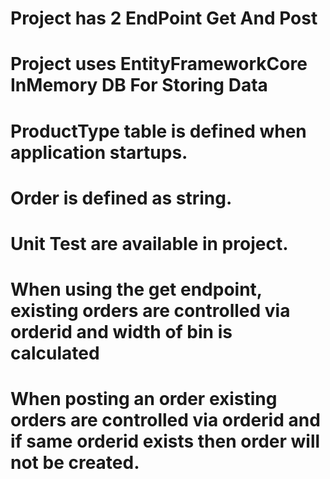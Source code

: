 # Project has 2 EndPoint Get And Post 
# Project uses EntityFrameworkCore InMemory DB For Storing Data
# ProductType table is defined when application startups.
# Order is defined as string.
# Unit Test are available in project.
# When using the get endpoint, existing orders are controlled via orderid and width of bin is calculated
# When posting an order  existing orders are controlled via orderid and if same orderid exists then order will not be created.

